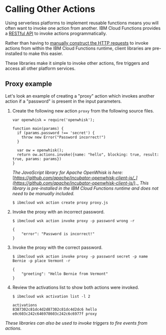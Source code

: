 # Calling Other Actions

Using serverless platforms to implement reusable functions means you will often want to invoke one action from another. IBM Cloud Functions provides a [RESTful API](http://petstore.swagger.io/?url=https://raw.githubusercontent.com/openwhisk/openwhisk/master/core/controller/src/main/resources/apiv1swagger.json) to invoke actions programmatically.

Rather than having to [manually construct the HTTP requests](https://github.com/apache/incubator-openwhisk/blob/master/docs/rest_api.md#actions) to invoke actions from within the IBM Cloud Functions runtime, client libraries are pre-installed to make this easier.

These libraries make it simple to invoke other actions, fire triggers and access all other platform services.

## Proxy example

Let's look an example of creating a "proxy" action which invokes another action if a "password" is present in the input parameters.

1. Create the following new action `proxy` from the following source files.

   ```text
   var openwhisk = require('openwhisk');

   function main(params) {
     if (params.password !== 'secret') {
       throw new Error("Password incorrect!")
     }
  
     var ow = openwhisk();
     return ow.actions.invoke({name: "hello", blocking: true, result: true, params: params})
   }
   ```

   _The JavaScript library for Apache OpenWhisk is here:_ [_https://github.com/apache/incubator-openwhisk-client-js/_](https://github.com/apache/incubator-openwhisk-client-js/)_._ _This library is pre-installed in the IBM Cloud Functions runtime and does not need to be manually included._  


   ```text
   $ ibmcloud wsk action create proxy proxy.js
   ```

2. Invoke the proxy with an incorrect password.

   ```text
   $ ibmcloud wsk action invoke proxy -p password wrong -r
   ```

   ```text
   {
       "error": "Password is incorrect!"
   }
   ```

3. Invoke the proxy with the correct password.

   ```text
   $ ibmcloud wsk action invoke proxy -p password secret -p name Bernie -p place Vermont -r
   ```

   ```text
   {
       "greeting": "Hello Bernie from Vermont"
   }
   ```

4. Review the activations list to show both actions were invoked.

   ```text
   $ ibmcloud wsk activation list -l 2
   ```

   ```text
   activations
   8387302c81dc4d2d87302c81dc4d2dc6 hello
   e0c603c242c646978603c242c6c6977f proxy
   ```

_These libraries can also be used to invoke triggers to fire events from actions._

